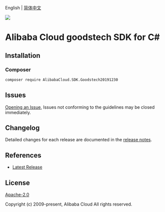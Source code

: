 English | [简体中文](README-CN.md)

![](https://aliyunsdk-pages.alicdn.com/icons/AlibabaCloud.svg)

# Alibaba Cloud goodstech SDK for C#

## Installation

### Composer

```bash
composer require AlibabaCloud.SDK.Goodstech20191230
```

## Issues

[Opening an Issue](https://github.com/aliyun/alibabacloud-csharp-sdk/issues/new), Issues not conforming to the guidelines may be closed immediately.

## Changelog

Detailed changes for each release are documented in the [release notes](./ChangeLog.md).

## References

* [Latest Release](https://github.com/aliyun/alibabacloud-csharp-sdk/)

## License

[Apache-2.0](http://www.apache.org/licenses/LICENSE-2.0)

Copyright (c) 2009-present, Alibaba Cloud All rights reserved.
